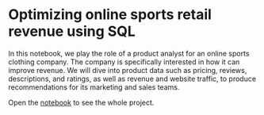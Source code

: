 # Optimizing online sports retail revenue using SQL
In this notebook, we play the role of a product analyst for an online sports clothing company. The company is specifically interested in how it can improve revenue. <be> We will dive into product data such as pricing, reviews, descriptions, and ratings, as well as revenue and website traffic, to produce recommendations for its marketing and sales teams.

Open the [notebook](https://github.com/DarkoMonzioCompagnoni/SQL_Optimizing-online_sports_retail_revenue/blob/main/sports_retail_revenue.ipynb) to see the whole project.


